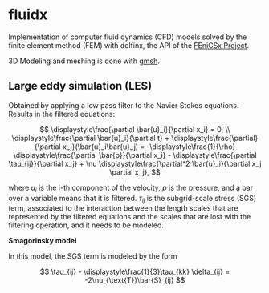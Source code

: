 # fluidx
Implementation of computer fluid dynamics (CFD) models solved by the finite element method (FEM) with dolfinx, the API of the [FEniCSx Project](https://fenicsproject.org/).

3D Modeling and meshing is done with [gmsh](https://gmsh.info/).

## Large eddy simulation (LES)
Obtained by applying a low pass filter to the Navier Stokes equations. Results in the filtered equations:

$$
\displaystyle\frac{\partial \bar{u}_i}{\partial x_i} = 0, \\
\displaystyle\frac{\partial \bar{u}_i}{\partial t} + \displaystyle\frac{\partial}{\partial x_j}(\bar{u}_i\bar{u}_j) = -\displaystyle\frac{1}{\rho} \displaystyle\frac{\partial \bar{p}}{\partial x_i} - \displaystyle\frac{\partial \tau_{ij}}{\partial x_j} + \nu \displaystyle\frac{\partial^2 \bar{u}_i}{\partial x_j \partial x_j},
$$

where $u_i$ is the i-th component of the velocity, $p$ is the pressure, and a bar over a variable means that it is filtered. $\tau_{ij}$ is the subgrid-scale stress (SGS) term, associated to the interaction between the length scales that are represented by the filtered equations and the scales that are lost with the filtering operation, and it needs to be modeled.

**Smagorinsky model**

In this model, the SGS term is modeled by the form

$$
\tau_{ij} - \displaystyle\frac{1}{3}\tau_{kk} \delta_{ij} = -2\nu_{\text{T}}\bar{S}_{ij}
$$
